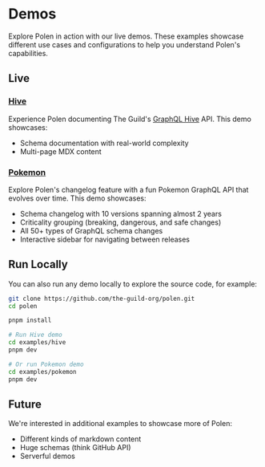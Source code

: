 # Demos

Explore Polen in action with our live demos. These examples showcase different use cases and configurations to help you understand Polen's capabilities.

## Live

### [Hive](https://polen.js.org/demos/hive/)

Experience Polen documenting The Guild's [GraphQL Hive](https://graphql-hive.com) API. This demo showcases:

- Schema documentation with real-world complexity
- Multi-page MDX content

### [Pokemon](https://polen.js.org/demos/pokemon/)

Explore Polen's changelog feature with a fun Pokemon GraphQL API that evolves over time. This demo showcases:

- Schema changelog with 10 versions spanning almost 2 years
- Criticality grouping (breaking, dangerous, and safe changes)
- All 50+ types of GraphQL schema changes
- Interactive sidebar for navigating between releases

## Run Locally

You can also run any demo locally to explore the source code, for example:

```bash
git clone https://github.com/the-guild-org/polen.git
cd polen

pnpm install

# Run Hive demo
cd examples/hive
pnpm dev

# Or run Pokemon demo
cd examples/pokemon
pnpm dev
```

## Future

We're interested in additional examples to showcase more of Polen:

- Different kinds of markdown content
- Huge schemas (think GitHub API)
- Serverful demos
